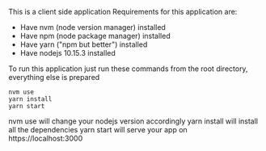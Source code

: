 This is a client side application
Requirements for this application are: 
* Have nvm (node version manager) installed
* Have npm (node package manager) installed
* Have yarn ("npm but better") installed
* Have nodejs 10.15.3 installed

To run this application just run these commands from the root directory, everything else is prepared

```
nvm use
yarn install
yarn start
```

nvm use will change your nodejs version accordingly
yarn install will install all the dependencies
yarn start will serve your app on https://localhost:3000
